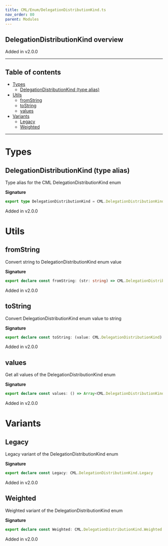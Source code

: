 ```yaml
---
title: CML/Enum/DelegationDistributionKind.ts
nav_order: 80
parent: Modules
---
```


## DelegationDistributionKind overview

Added in v2.0.0

---

<h2 class="text-delta">Table of contents</h2>

- [Types](#types)
  - [DelegationDistributionKind (type alias)](#delegationdistributionkind-type-alias)
- [Utils](#utils)
  - [fromString](#fromstring)
  - [toString](#tostring)
  - [values](#values)
- [Variants](#variants)
  - [Legacy](#legacy)
  - [Weighted](#weighted)

---

# Types

## DelegationDistributionKind (type alias)

Type alias for the CML DelegationDistributionKind enum

**Signature**

```ts
export type DelegationDistributionKind = CML.DelegationDistributionKind
```

Added in v2.0.0

# Utils

## fromString

Convert string to DelegationDistributionKind enum value

**Signature**

```ts
export declare const fromString: (str: string) => CML.DelegationDistributionKind | undefined
```

Added in v2.0.0

## toString

Convert DelegationDistributionKind enum value to string

**Signature**

```ts
export declare const toString: (value: CML.DelegationDistributionKind) => string
```

Added in v2.0.0

## values

Get all values of the DelegationDistributionKind enum

**Signature**

```ts
export declare const values: () => Array<CML.DelegationDistributionKind>
```

Added in v2.0.0

# Variants

## Legacy

Legacy variant of the DelegationDistributionKind enum

**Signature**

```ts
export declare const Legacy: CML.DelegationDistributionKind.Legacy
```

Added in v2.0.0

## Weighted

Weighted variant of the DelegationDistributionKind enum

**Signature**

```ts
export declare const Weighted: CML.DelegationDistributionKind.Weighted
```

Added in v2.0.0
